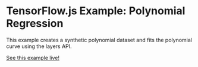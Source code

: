 # TensorFlow.js Example: Polynomial Regression

This example creates a synthetic polynomial dataset and fits the polynomial
curve using the layers API.

[See this example live!](https://storage.googleapis.com/tfjs-examples/polynomail-regression/dist/index.html)
